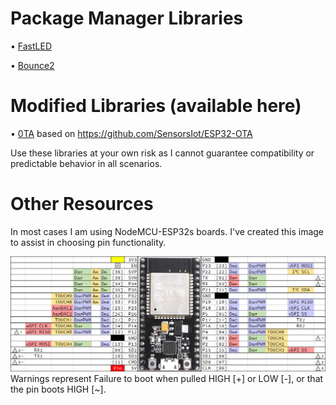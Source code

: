 # Package Manager Libraries

• [FastLED](https://github.com/FastLED/FastLED)

• [Bounce2](https://github.com/thomasfredericks/Bounce2)


# Modified Libraries (available here)

• [0TA](https://github.com/SyberxSpace/KTANE_IRL/tree/master/Supporting_Libraries/0TA) based on https://github.com/SensorsIot/ESP32-OTA

Use these libraries at your own risk as I cannot guarantee compatibility or predictable behavior in all scenarios.

# Other Resources

In most cases I am using NodeMCU-ESP32s boards. I've created this image to assist in choosing pin functionality.

![PREVIEW](ESP32.png)
Warnings represent Failure to boot when pulled HIGH [+] or LOW [-], or that the pin boots HIGH [~].
